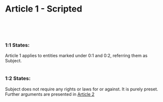 # Article 1 - Scripted
<br><br><br>

### 1:1 States:
Article 1 applies to entities marked under 0:1 and 0:2, referring them as Subject.
<br><br>

### 1:2 States:
Subject does not require any rights or laws for or against. It is purely preset.<br>
Further arguments are presented in [Article 2](./2)
<br><br>

